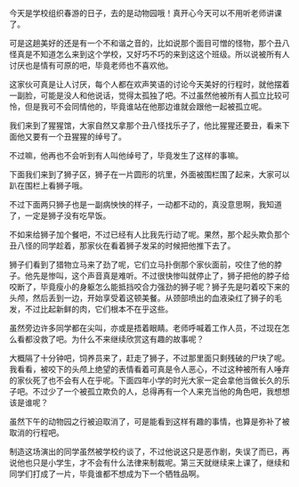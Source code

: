 今天是学校组织春游的日子，去的是动物园哦！真开心今天可以不用听老师讲课了。

可是这趟美好的还是有一个不和谐之音的，比如说那个面目可憎的怪物，那个丑八怪真是不知道怎么来到这个学校，又好巧不巧的来到这这个班级。所以说被所有人讨厌也是情有可原的吧，毕竟老师也不喜欢他。

这家伙可真是让人讨厌，每个人都在欢声笑语的讨论今天美好的行程时，就他摆着一副脸，可能是没人和他说话，觉得太孤独了吧。不过虽然他被所有人孤立比较可怜，但是我可不会同情他的，毕竟谁站在他那边谁就会跟他一起被孤立呢。

我们来到了猩猩馆，大家自然又拿那个丑八怪找乐子了，他比猩猩还要丑，看来下面他又要有一个丑猩猩的绰号了。

不过嘛，他再也不会听到有人叫他绰号了，毕竟发生了这样的事嘛。

下面我们来到了狮子区，狮子在一片圆形的坑里，外面被围栏围了起来，大家可以趴在围栏上看狮子哦。

不过下面两只狮子也是一副病怏怏的样子，一动都不动的，真没意思啊，我知道了，一定是狮子没有吃早饭。

不如来给狮子加个餐吧，不过已经有人比我先行动了呢。果然，那个起头欺负那个丑八怪的同学趁着，那家伙在看着狮子发呆的时候把他推下去了。

狮子们看到了猎物立马来了劲了呢，它们立马扑倒那个家伙面前，咬住了他的脖子。他先是惨叫，这个声音真是难听。不过很快惨叫就停止了，狮子把他的脖子给咬断了，毕竟瘦小的身躯怎么能抵挡咬合力强劲的狮子呢？狮子先是叼着咬下来的头颅，然后丢到一边，开始享受着这顿美餐。从颈部喷出的血液染红了狮子的毛发，不过比起新鲜的肉，它们根本不在乎这些。

虽然旁边许多同学都在尖叫，亦或是捂着眼睛。老师呼喊着工作人员，不过现在怎么看都没救了吧。为什么不来继续欣赏这有趣的故事呢？

大概隔了十分钟吧，饲养员来了，赶走了狮子，不过那里面只剩残破的尸块了呢。我看看，被咬下的头颅上绝望的表情看着可真是令人恶心，不过这种被所有人唾弃的家伙死了也不会有人在乎呢。下面四年小学的时光大家一定会拿他当做长久的乐子吧。不过少了一个被孤立欺负的人，总得再有一个人来充当他的角色吧，我想想该是谁呢？

虽然下午的动物园之行被迫取消了，可是能看到这样有趣的事情，也算是弥补了被取消的行程吧。

制造这场演出的同学虽然被学校约谈了，不过他说这只是恶作剧，失误了而已，再说他也只是小学生，才不会有什么法律来制裁呢。第三天就继续来上课了，继续和同学们打成了一片，毕竟谁都不想成为下一个牺牲品啊。